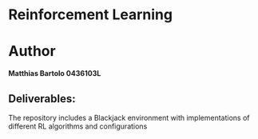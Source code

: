 # Reinforcement Learning

# Author
**Matthias Bartolo 0436103L**

## Deliverables:
The repository includes a Blackjack environment with implementations of different RL algorithms and configurations<br />
 
